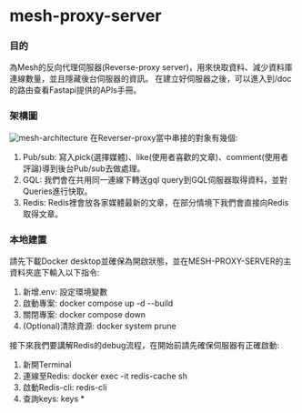 # mesh-proxy-server
### 目的
為Mesh的反向代理伺服器(Reverse-proxy server)，用來快取資料、減少資料庫連線數量，並且隱藏後台伺服器的資訊。
在建立好伺服器之後，可以進入到/doc的路由查看Fastapi提供的APIs手冊。

### 架構圖
![mesh-architecture](https://github.com/readr-media/mesh-proxy-server/assets/34787189/32e2a2a4-8f87-45aa-9dd3-833e0cc037bf)
在Reverser-proxy當中串接的對象有幾個:
1. Pub/sub: 寫入pick(選擇媒體)、like(使用者喜歡的文章)、comment(使用者評論)導到後台Pub/sub去做處理。
2. GQL: 我們會在共用同一連線下轉送gql query到GQL伺服器取得資料，並對Queries進行快取。
3. Redis: Redis裡會放各家媒體最新的文章，在部分情境下我們會直接向Redis取得文章。

### 本地建置
請先下載Docker desktop並確保為開啟狀態，並在MESH-PROXY-SERVER的主資料夾底下輸入以下指令:
1. 新增.env: 設定環境變數
2. 啟動專案: docker compose up -d --build
3. 關閉專案: docker compose down
4. (Optional)清除資源: docker system prune

接下來我們要講解Redis的debug流程，在開始前請先確保伺服器有正確啟動:
1. 新開Terminal
2. 連線至Redis: docker exec -it redis-cache sh
3. 啟動Redis-cli: redis-cli
4. 查詢keys: keys *
